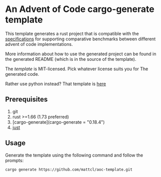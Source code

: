 # An Advent of Code cargo-generate template

This template generates a rust project that is compatible with the
[specifications](https://github.com/mattcl/aoc-ci-bencher/blob/master/SPECIFICATION.md)
for supporting comparative benchmarks between different advent of code
implementations.

More information about how to use the generated project can be found in the
generated README (which is in the source of the template).

The _template_ is MIT-licensed. Pick whatever license suits you for The
generated code.

Rather use python instead? That template is
[here](https://github.com/mattcl/aoc-python-template)


## Prerequisites

1. git
2. rust >=1.66 (1.73 preferred)
3. [cargo-generate](cargo-generate = "0.18.4")
4. [just](https://github.com/casey/just#packages)


## Usage

Generate the template using the following command and follow the prompts:
```
cargo generate https://github.com/mattcl/aoc-template.git
```

